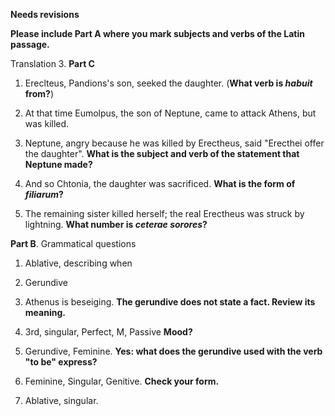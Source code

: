 **Needs revisions**

**Please include Part A where you mark subjects and verbs of the Latin passage.**



Translation 3.  **Part C**

1. Ereclteus, Pandions's son, seeked the daughter. (**What verb is *habuit* from?**)

2. At that time Eumolpus, the son of Neptune, came to attack Athens, but was killed.

3. Neptune, angry because he was killed by Erectheus, said "Erecthei offer the daughter".  **What is the subject and verb of the statement that Neptune made?**

4. And so Chtonia, the daughter was sacrificed.  **What is the form of *filiarum*?**

5. The remaining sister killed herself; the real Erectheus was struck by lightning.  **What number is *ceterae sorores*?**



**Part B**.  Grammatical questions

1. Ablative, describing when

2. Gerundive

3. Athenus is beseiging.  **The gerundive does not state a fact.  Review its meaning.**

4. 3rd, singular, Perfect, M, Passive **Mood?**

5. Gerundive, Feminine.  **Yes:  what does the gerundive used with the verb "to be" express?**

6. Feminine, Singular, Genitive.  **Check your form.**

7. Ablative, singular. 
